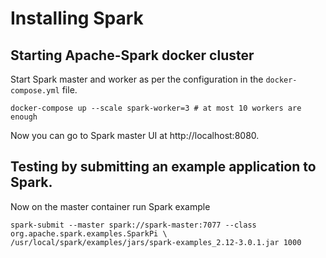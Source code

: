 # Installing Spark

## Starting Apache-Spark docker cluster
Start Spark master and worker as per the configuration in the `docker-compose.yml` file.
```shell script
docker-compose up --scale spark-worker=3 # at most 10 workers are enough 
```
Now you can go to Spark master UI at http://localhost:8080.

## Testing by submitting an example application to Spark. 
Now on the master container run Spark example
```shell script
spark-submit --master spark://spark-master:7077 --class org.apache.spark.examples.SparkPi \
/usr/local/spark/examples/jars/spark-examples_2.12-3.0.1.jar 1000
```

